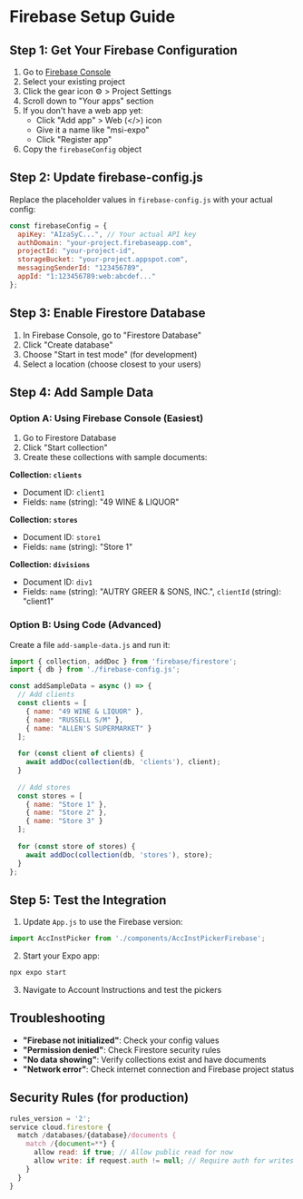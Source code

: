 # Firebase Setup Guide

## Step 1: Get Your Firebase Configuration

1. Go to [Firebase Console](https://console.firebase.google.com/)
2. Select your existing project
3. Click the gear icon ⚙️ > Project Settings
4. Scroll down to "Your apps" section
5. If you don't have a web app yet:
   - Click "Add app" > Web (</>) icon
   - Give it a name like "msi-expo"
   - Click "Register app"
6. Copy the `firebaseConfig` object

## Step 2: Update firebase-config.js

Replace the placeholder values in `firebase-config.js` with your actual config:

```javascript
const firebaseConfig = {
  apiKey: "AIzaSyC...", // Your actual API key
  authDomain: "your-project.firebaseapp.com",
  projectId: "your-project-id",
  storageBucket: "your-project.appspot.com",
  messagingSenderId: "123456789",
  appId: "1:123456789:web:abcdef..."
};
```

## Step 3: Enable Firestore Database

1. In Firebase Console, go to "Firestore Database"
2. Click "Create database"
3. Choose "Start in test mode" (for development)
4. Select a location (choose closest to your users)

## Step 4: Add Sample Data

### Option A: Using Firebase Console (Easiest)

1. Go to Firestore Database
2. Click "Start collection"
3. Create these collections with sample documents:

**Collection: `clients`**
- Document ID: `client1`
- Fields: `name` (string): "49 WINE & LIQUOR"

**Collection: `stores`**
- Document ID: `store1`  
- Fields: `name` (string): "Store 1"

**Collection: `divisions`**
- Document ID: `div1`
- Fields: `name` (string): "AUTRY GREER & SONS, INC.", `clientId` (string): "client1"

### Option B: Using Code (Advanced)

Create a file `add-sample-data.js` and run it:

```javascript
import { collection, addDoc } from 'firebase/firestore';
import { db } from './firebase-config.js';

const addSampleData = async () => {
  // Add clients
  const clients = [
    { name: "49 WINE & LIQUOR" },
    { name: "RUSSELL S/M" },
    { name: "ALLEN'S SUPERMARKET" }
  ];
  
  for (const client of clients) {
    await addDoc(collection(db, 'clients'), client);
  }
  
  // Add stores
  const stores = [
    { name: "Store 1" },
    { name: "Store 2" },
    { name: "Store 3" }
  ];
  
  for (const store of stores) {
    await addDoc(collection(db, 'stores'), store);
  }
};
```

## Step 5: Test the Integration

1. Update `App.js` to use the Firebase version:
```javascript
import AccInstPicker from './components/AccInstPickerFirebase';
```

2. Start your Expo app:
```bash
npx expo start
```

3. Navigate to Account Instructions and test the pickers

## Troubleshooting

- **"Firebase not initialized"**: Check your config values
- **"Permission denied"**: Check Firestore security rules
- **"No data showing"**: Verify collections exist and have documents
- **"Network error"**: Check internet connection and Firebase project status

## Security Rules (for production)

```javascript
rules_version = '2';
service cloud.firestore {
  match /databases/{database}/documents {
    match /{document=**} {
      allow read: if true; // Allow public read for now
      allow write: if request.auth != null; // Require auth for writes
    }
  }
}
```

